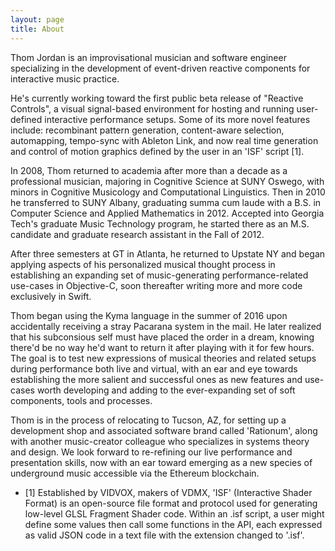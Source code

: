 ```yaml
---
layout: page
title: About
---
```


Thom Jordan is an improvisational musician and software engineer specializing in the development of event-driven reactive components for interactive music practice. 

He's currently working toward the first public beta release of "Reactive Controls", a visual signal-based environment for hosting and running user-defined interactive performance setups. Some of its more novel features include: recombinant pattern generation, content-aware selection, automapping, tempo-sync with Ableton Link, and now real time generation and control of motion graphics defined by the user in an 'ISF' script [1].

In 2008, Thom returned to academia after more than a decade as a professional musician, majoring in Cognitive Science at SUNY Oswego, with minors in Cognitive Musicology and Computational Linguistics. Then in 2010 he transferred to SUNY Albany, graduating summa cum laude with a B.S. in Computer Science and Applied Mathematics in 2012. Accepted into Georgia Tech's graduate Music Technology program, he started there as an M.S. candidate and graduate research assistant in the Fall of 2012.

After three semesters at GT in Atlanta, he returned to Upstate NY and began applying aspects of his personalized musical thought process in establishing an expanding set of music-generating performance-related use-cases in Objective-C, soon thereafter writing more and more code exclusively in Swift.

Thom began using the Kyma language in the summer of 2016 upon accidentally receiving a stray Pacarana system in the mail. He later realized that his subconsious self must have placed the order in a dream, knowing there'd be no way he'd want to return it after playing with it for few hours. The goal is to test new expressions of musical theories and related setups during performance both live and virtual, with an ear and eye towards establishing the more salient and successful ones as new features and use- cases worth developing and adding to the ever-expanding set of soft components, tools and processes.

Thom is in the process of relocating to Tucson, AZ, for setting up a development shop and associated software brand called 'Rationum', along with another music-creator colleague who specializes in systems theory and design. We look forward to re-refining our live performance and presentation skills, now with an ear toward emerging as a new species of underground music accessible via the Ethereum blockchain.

* [1] Established by VIDVOX, makers of VDMX, 'ISF' (Interactive Shader Format) is an open-source file format and protocol used for generating low-level GLSL Fragment Shader code. Within an .isf script, a user might define some values then call some functions in the API, each expressed as valid JSON code in a text file with the extension changed to '.isf'.

